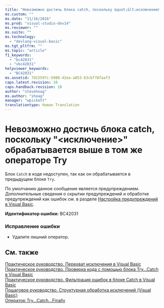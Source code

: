 ```yaml
---
title: "Невозможно достичь блока catch, поскольку &quot;&lt;исключение&gt;&quot; обрабатывается выше в том же операторе Try | Microsoft Docs"
ms.custom: ""
ms.date: "11/16/2016"
ms.prod: "visual-studio-dev14"
ms.reviewer: ""
ms.suite: ""
ms.technology: 
  - "devlang-visual-basic"
ms.tgt_pltfrm: ""
ms.topic: "article"
f1_keywords: 
  - "bc42031"
  - "vbc42031"
helpviewer_keywords: 
  - "BC42031"
ms.assetid: 7d15597c-5988-42ea-a853-63cbf78faaf3
caps.latest.revision: 10
caps.handback.revision: 10
author: "stevehoag"
ms.author: "shoag"
manager: "wpickett"
translationtype: Human Translation
---
```

# Невозможно достичь блока catch, поскольку &quot;&lt;исключение&gt;&quot; обрабатывается выше в том же операторе Try
Блок `Catch` в коде недоступен, так как он обрабатывается в предыдущем блоке `Try`.  
  
 По умолчанию данное сообщение является предупреждением. Дополнительные сведения о скрытии предупреждений и обработке предупреждений как ошибок см. в разделе [Настройка предупреждений в Visual Basic](/visual-studio/ide/configuring-warnings-in-visual-basic).  
  
 **Идентификатор ошибки:** BC42031  
  
### Исправление ошибки  
  
-   Удалите лишний оператор.  
  
## См. также  
 [Практическое руководство. Перехват исключения в Visual Basic](http://msdn.microsoft.com/ru-ru/f3063c89-d2bf-49b1-91b5-b87edfb18b95)   
 [Практическое руководство. Проверка кода с помощью блока Try…Catch в Visual Basic](http://msdn.microsoft.com/ru-ru/8368e205-ed73-4185-a247-af84fb4fafa9)   
 [Практическое руководство. Фильтрация ошибок в блоке Catch в Visual Basic](http://msdn.microsoft.com/ru-ru/85964d0a-56e7-4301-a96e-5eaea23b7b9b)   
 [Пошаговое руководство. Структурная обработка исключений \(Visual Basic\)](http://msdn.microsoft.com/ru-ru/440da655-4b32-490b-8b16-bfe46f41fa76)   
 [Оператор Try...Catch...Finally](../../visual-basic/language-reference/statements/try-catch-finally-statement.md)